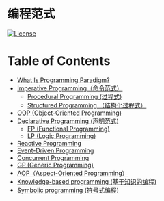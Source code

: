# 编程范式

[![License](https://img.shields.io/badge/license-Apache%202-4EB1BA.svg)](https://www.apache.org/licenses/LICENSE-2.0.html)

Table of Contents
=================

   * [<a href="WhatIs.md">What Is Programming Paradigm?</a>](#what-is-programming-paradigm)
   * [<a href="ImperativeP/README.md">Imperative Programming（命令范式）</a>](#imperative-programming命令范式)
      * [Procedural Programming (过程式)](#procedural-programming-过程式)
      * [Structured Programming （结构化过程式）](#structured-programming-结构化过程式)
   * [<a href="OOP/README.md">OOP (Object-Oriented Programming)</a>](#oop-object-oriented-programming)
   * [<a href="DeclarativeP/README.md">Declarative Programming (声明范式)</a>](#declarative-programming-声明范式)
      * [<a href="FP/README.md">FP (Functional Programming)</a>](#fp-functional-programming)
      * [<a href="">LP (Logic Programming)</a>](#lp-logic-programming)
   * [<a href="RP/README.md">Reactive Programming</a>](#reactive-programming)
   * [<a href="EventDrivenP/README.md">Event-Driven Programming</a>](#event-driven-programming)
   * [<a href="ConcurrentP/README.md">Concurrent Programming</a>](#concurrent-programming)
   * [<a href="">GP (Generic Programming)</a>](#gp-generic-programming)
   * [<a href="AOP/README.md">AOP（Aspect-Oriented Programming）</a>](#aopaspect-oriented-programming)
   * [<a href="">Knowledge-based programming (基于知识的编程)</a>](#knowledge-based-programming-基于知识的编程)
   * [<a href="SymbolicP/README.md">Symbolic programming (符号式编程)</a>](#symbolic-programming-符号式编程)

